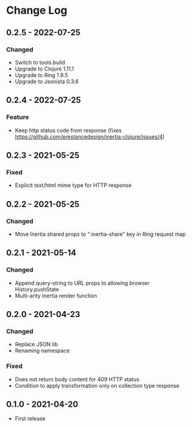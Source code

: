 # Change Log

## 0.2.5 - 2022-07-25
### Changed
- Switch to tools.build
- Upgrade to Clojure 1.11.1
- Upgrade to Ring 1.9.5
- Upgrade to Jsonista 0.3.6

## 0.2.4 - 2022-07-25
### Feature
- Keep http status code from response (fixes https://github.com/prestancedesign/inertia-clojure/issues/4)

## 0.2.3 - 2021-05-25
### Fixed
- Explicit text/html mime type for HTTP response

## 0.2.2 - 2021-05-25
### Changed
- Move Inertia shared props to ":inertia-share" key in Ring request map

## 0.2.1 - 2021-05-14
### Changed
- Append query-string to URL props to allowing browser History.pushState
- Multi-arity Inertia render function

## 0.2.0 - 2021-04-23
### Changed
- Replace JSON lib
- Renaming namespace

### Fixed
- Does not return body content for 409 HTTP status
- Condition to apply transformation only on collection type response

## 0.1.0 - 2021-04-20
- First release
